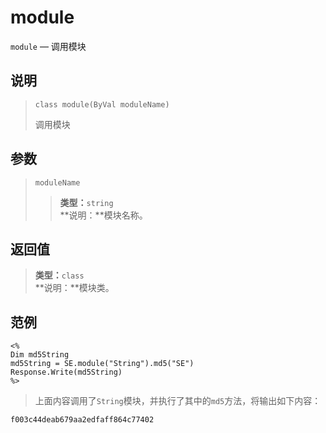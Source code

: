 module
======
`module` &mdash; 调用模块

说明
----
>     class module(ByVal moduleName)
> 调用模块

参数
----
> `moduleName`
>> **类型：**`string`  
>> **说明：**模块名称。

返回值
------
> **类型：**`class`  
> **说明：**模块类。

范例
----
>
    <%
    Dim md5String
    md5String = SE.module("String").md5("SE")
    Response.Write(md5String)
    %>
> 上面内容调用了`String`模块，并执行了其中的`md5`方法，将输出如下内容：
>
    f003c44deab679aa2edfaff864c77402